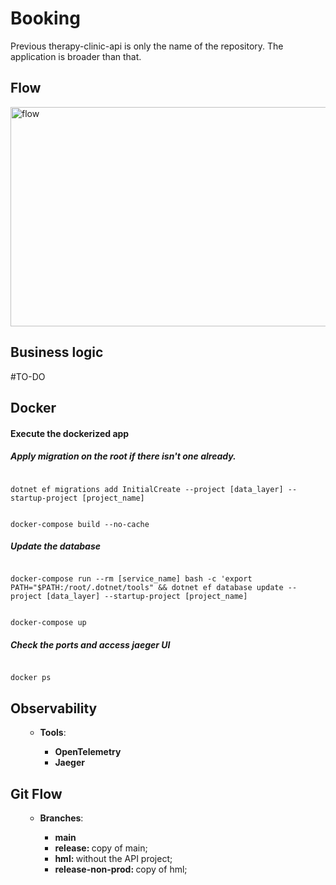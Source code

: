 # Booking
<p>Previous therapy-clinic-api is only the name of the repository. The application is broader than that.</p>

## Flow
<img width="674" height="351" alt="flow" src="https://github.com/user-attachments/assets/dd700265-c2ff-4d7f-9cc7-ace5523139f9" />

## Business logic
#TO-DO
## Docker
<h4>Execute the dockerized app</h4>
<h5>Apply migration on the root if there isn't one already.</h5>
<pre><code>
dotnet ef migrations add InitialCreate --project [data_layer] --startup-project [project_name]
</code></pre>
<pre><code>
docker-compose build --no-cache
</code></pre>
<h5>Update the database</h5>
<pre><code>
docker-compose run --rm [service_name] bash -c 'export PATH="$PATH:/root/.dotnet/tools" && dotnet ef database update --project [data_layer] --startup-project [project_name]
</code></pre>
<pre><code>
docker-compose up
</code></pre>
<h5>Check the ports and access jaeger UI</h5>
<pre><code>
docker ps
</code></pre>

## Observability
<ul>
    <ul>
        <li><strong>Tools</strong>:</li>
        <ul>
            <li><strong>OpenTelemetry</strong></li>
            <li><strong>Jaeger</strong></li>
        </ul>
    </ul>
</ul>

## Git Flow
<ul>
    <ul>
        <li><strong>Branches</strong>:</li>
        <ul>
            <li><strong>main</strong></li>
            <li><strong>release: </strong>copy of main;</li>
            <li><strong>hml: </strong> without the API project;</li>
            <li><strong>release-non-prod: </strong> copy of hml;</li>
        </ul>
    </ul>
</ul>
